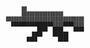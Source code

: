                 ▓▓                                          
                ▓▓▓▓▓▓▓▓▓▓▓▓▓▓▓▓                            
          ▓▓▓▓▓▓▓▓▓▓▓▓▓▓▓▓▓▓▓▓▓▓▓▓▓▓▓▓▓▓                    
            ████████████████▓▓▓▓████▓▓▓▓                    
                      ████  ████    ████                    
                    ████    ██████                          
                  ████        ████                      
